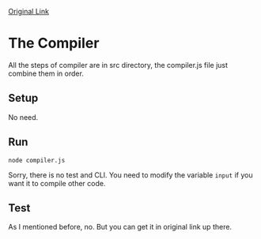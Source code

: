 [Original Link](https://github.com/jamiebuilds/the-super-tiny-compiler)

# The Compiler

All the steps of compiler are in src directory, the compiler.js file just combine them in order.

## Setup

No need.

## Run

```
node compiler.js
```

Sorry, there is no test and CLI. You need to modify the variable `input` if you want it to compile other code.

## Test

As I mentioned before, no. But you can get it in original link up there.


